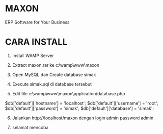 MAXON
=====

ERP Software for Your Business

CARA INSTALL
=============
1. Install WAMP Server
2. Extract maxon.rar ke c:\wamp\www\maxon
3. Open MySQL dan Create database simak
4. Execute simak.sql di database tersebut

5. Edit file c:\wamp\www\maxon\application\database.php

$db['default']['hostname'] = 'localhost';
$db['default']['username'] = 'root';
$db['default']['password'] = 'simak';
$db['default']['database'] = 'simak';

6. Jalankan http://localhost/maxon
   dengan login admin password admin

7. selamat mencoba
